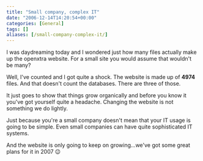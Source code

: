```yaml
---
title: "Small company, complex IT"
date: "2006-12-14T14:20:54+00:00"
categories: [General]
tags: []
aliases: [/small-company-complex-it/]
---
```


I was daydreaming today and I wondered just how many files actually make up the openxtra website. For a small site you would assume that wouldn't be many?

Well, I've counted and I got quite a shock. The website is made up of <strong>4974</strong> files. And that doesn't count the databases. There are three of those.

It just goes to show that things grow organically and before you know it you've got yourself quite a headache. Changing the website is not something we do lightly.

Just because you're a small company doesn't mean that your IT usage is going to be simple. Even small companies can have quite sophisticated IT systems.

And the website is only going to keep on growing...we've got some great plans for it in 2007 :wink:
